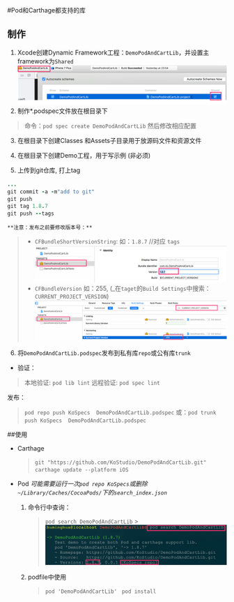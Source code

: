 #Pod和Carthage都支持的库

## 制作
1. Xcode创建Dynamic Framework工程：`DemoPodAndCartLib`，并设置主framework为`Shared`
![shared](https://github.com/KoStudio/DemoPodAndCartLib/blob/master/xcode_carthage_shared.png)
2. 制作*.podspec文件放在根目录下
  >命令：`pod spec create DemoPodAndCartLib`
  >然后修改相应配置
  
3. 在根目录下创建Classes 和Assets子目录用于放源码文件和资源文件

4.  在根目录下创建Demo工程，用于写示例 (非必须)

5. 上传到git仓库, 打上tag
  ```ruby
  ...
  git commit -a -m"add to git"
  git push
  git tag 1.8.7
  git push --tags
  ```
  
    **注意：发布之前要修改版本号：** 
   > * `CFBundleShortVersionString`: 如：`1.8.7` //对应 `tags`
   > ![shortversion](https://github.com/KoStudio/DemoPodAndCartLib/blob/master/xcode_shortversion.png)
   > * `CFBundleVersion` 如：255, (_在`taget`的`Build Settings`中搜索：`CURRENT_PROJECT_VERSION`)
   > ![buildversion](https://github.com/KoStudio/DemoPodAndCartLib/blob/master/xcode_buildversion.png)

6. 将`DemoPodAndCartLib.podspec`发布到私有库`repo`或公有库`trunk`
  + 验证： 
  > 本地验证:  `pod lib lint` 
  > 远程验证:  `pod spec lint`
  
  发布：
  >  `pod repo push KoSpecs  DemoPodAndCartLib.podspec`
  >  或：`pod trunk push KoSpecs  DemoPodAndCartLib.podspec`
  
  ##使用
  + Carthage
    > `git "https://github.com/KoStudio/DemoPodAndCartLib.git" `
    > `carthage update --platform iOS`
  
  + Pod
  _可能需要运行一次`pod repo KoSpecs`或删除`~/Library/Caches/CocoaPods/`下的`search_index.json`_
      
	1. 命令行中查询：
          > `pod search DemoPodAndCartLib`
             > ![podsearch](https://github.com/KoStudio/DemoPodAndCartLib/blob/master/xcode_pod_search.png)

	2. podfile中使用
	     >   `pod 'DemoPodAndCartLib' `
         > `pod install`
  